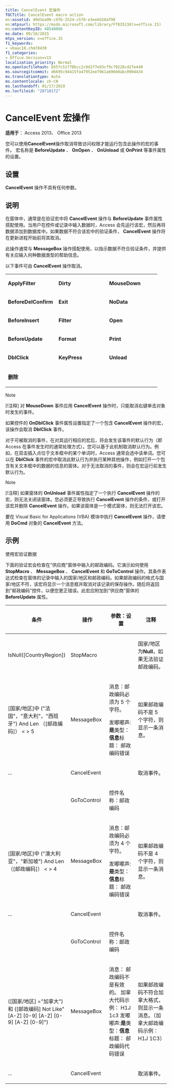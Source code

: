```yaml
---
title: CancelEvent 宏操作
TOCTitle: CancelEvent macro action
ms:assetid: d9d3ea99-c9fb-2524-c570-e3ee6d20af98
ms:mtpsurl: https://msdn.microsoft.com/library/Ff835110(v=office.15)
ms:contentKeyID: 48548066
ms.date: 09/18/2015
mtps_version: v=office.15
f1_keywords:
- vbaac10.chm78430
f1_categories:
- Office.Version=v15
localization_priority: Normal
ms.openlocfilehash: b55fc51f70bcc2c9d2f7e93cf9c79228cd2fe440
ms.sourcegitcommit: d6695c94415fa47952ee7961a69660abc0904434
ms.translationtype: Auto
ms.contentlocale: zh-CN
ms.lasthandoff: 01/17/2019
ms.locfileid: "28710172"
---
```

# <a name="cancelevent-macro-action"></a>CancelEvent 宏操作

**适用于**： Access 2013、 Office 2013

您可以使用**CancelEvent**操作取消导致访问权限才能运行包含此操作的宏的事件。 宏名称是 **BeforeUpdate** 、 **OnOpen** 、 **OnUnload** 或 **OnPrint** 等事件属性的设置。

## <a name="setting"></a>设置

**CancelEvent** 操作不具有任何参数。

## <a name="remarks"></a>说明

在窗体中，通常是在验证宏中将 **CancelEvent** 操作与 **BeforeUpdate** 事件属性搭配使用。当用户在控件或记录中输入数据时，Access 会先运行该宏，然后再将数据添加到数据库中。如果数据不符合该宏中的验证条件， **CancelEvent** 操作将在更新进程开始前将其取消。

此操作通常与 **MessageBox** 操作搭配使用，以指示数据不符合验证条件，并提供有关应输入何种数据类型的帮助信息。

以下事件可由 **CancelEvent** 操作取消。

<table>
<colgroup>
<col style="width: 33%" />
<col style="width: 33%" />
<col style="width: 33%" />
</colgroup>
<tbody>
<tr class="odd">
<td><p><strong>ApplyFilter</strong></p></td>
<td><p><strong>Dirty</strong></p></td>
<td><p><strong>MouseDown</strong></p></td>
</tr>
<tr class="even">
<td><p><strong>BeforeDelConfirm</strong></p></td>
<td><p><strong>Exit</strong></p></td>
<td><p><strong>NoData</strong></p></td>
</tr>
<tr class="odd">
<td><p><strong>BeforeInsert</strong></p></td>
<td><p><strong>Filter</strong></p></td>
<td><p><strong>Open</strong></p></td>
</tr>
<tr class="even">
<td><p><strong>BeforeUpdate</strong></p></td>
<td><p><strong>Format</strong></p></td>
<td><p><strong>Print</strong></p></td>
</tr>
<tr class="odd">
<td><p><strong>DblClick</strong></p></td>
<td><p><strong>KeyPress</strong></p></td>
<td><p><strong>Unload</strong></p></td>
</tr>
<tr class="even">
<td><p><strong>删除</strong></p></td>
<td><p></p></td>
<td><p></p></td>
</tr>
</tbody>
</table>

> [!NOTE]
> [!注释] 对 **MouseDown** 事件应用 **CancelEvent** 操作时，只能取消右键单击对象时发生的事件。

如果控件的 **OnDblClick** 事件属性设置指定了一个包含 **CancelEvent** 操作的宏，该操作会取消 **DblClick** 事件。

对于可被取消的事件，在对其运行相应的宏后，将会发生该事件的默认行为（即 Access 在事件发生时的通常处理方式）。您可以基于此机制取消默认行为。例如，在双击插入点位于文本框中的某个单词时，Access 通常会选中该单词。您可以在 **DblClick** 事件的宏中取消此默认行为并执行某种其他操作，例如打开一个包含有关文本框中的数据的信息的窗体。对于无法取消的事件，则会在宏运行前发生默认行为。

> [!NOTE]
> [!注释] 如果窗体的 **OnUnload** 事件属性指定了一个执行 **CancelEvent** 操作的宏，则无法关闭该窗体。您必须更正导致执行 **CancelEvent** 操作的条件，或打开该宏并删除 **CancelEvent** 操作。如果该窗体是一个模式窗体，则无法打开该宏。

要在 Visual Basic for Applications (VBA) 模块中执行 **CancelEvent** 操作，请使用 **DoCmd** 对象的 **CancelEvent** 方法。

## <a name="example"></a>示例

 使用宏验证数据

下面的验证宏会检查在"供应商"窗体中输入的邮政编码。它演示如何使用 **StopMacro** 、 **MessageBox** 、 **CancelEvent** 和 **GoToControl** 操作。其条件表达式检查在窗体的记录中输入的国家/地区和邮政编码。如果邮政编码的格式与国家/地区不符，该宏将显示一个消息框并取消对该记录的保存操作。随后将返回到"邮政编码"控件，以便您更正错误。此宏应附加到"供应商"窗体的 **BeforeUpdate** 属性。

<table>
<colgroup>
<col style="width: 25%" />
<col style="width: 25%" />
<col style="width: 25%" />
<col style="width: 25%" />
</colgroup>
<thead>
<tr class="header">
<th><p>条件</p></th>
<th><p>操作</p></th>
<th><p>参数：设置</p></th>
<th><p>注释</p></th>
</tr>
</thead>
<tbody>
<tr class="odd">
<td><p>IsNull([CountryRegion])</p></td>
<td><p>StopMacro</p></td>
<td><p></p></td>
<td><p>国家/地区为<strong>Null</strong>，如果无法验证邮政编码。</p></td>
</tr>
<tr class="even">
<td><p>[国家/地区]中 (&quot;法国&quot;，&quot;意大利&quot;，&quot;西班牙&quot;) And Len （[邮政编码]） &lt; &gt; 5</p></td>
<td><p>MessageBox</p></td>
<td><p>消息：邮政编码必须为 5 个字符。 

 发嘟嘟声:<strong>是</strong>类型：<strong>信息</strong>标题： 邮政编码错误</p></td>
<td><p>如果邮政编码不是 5 个字符，则显示一条消息。</p></td>
</tr>
<tr class="odd">
<td><p>...</p></td>
<td><p>CancelEvent</p></td>
<td><p></p></td>
<td><p>取消事件。</p></td>
</tr>
<tr class="even">
<td><p></p></td>
<td><p>GoToControl</p></td>
<td><p>控件名称：邮政编码</p></td>
<td><p></p></td>
</tr>
<tr class="odd">
<td><p>[国家/地区]中 (&quot;澳大利亚&quot;，&quot;新加坡&quot;) And Len （[邮政编码]） &lt; &gt; 4</p></td>
<td><p>MessageBox</p></td>
<td><p>消息：邮政编码必须为 4 个字符。 

 发嘟嘟声:<strong>是</strong>类型：<strong>信息</strong>标题： 邮政编码错误</p></td>
<td><p>如果邮政编码不是 4 个字符，则显示一条消息。</p></td>
</tr>
<tr class="even">
<td><p>...</p></td>
<td><p>CancelEvent</p></td>
<td><p></p></td>
<td><p>取消事件。</p></td>
</tr>
<tr class="odd">
<td><p></p></td>
<td><p>GoToControl</p></td>
<td><p>控件名称：邮政编码</p></td>
<td><p></p></td>
</tr>
<tr class="even">
<td><p>([国家/地区] =&quot;加拿大&quot;)和 ([邮政编码] Not Like&quot;[A-Z] [0-9] [A-Z] [0-9] [A-Z] [0-9]&quot;)</p></td>
<td><p>MessageBox</p></td>
<td><p>消息： 邮政编码不是有效的。 加拿大代码示例： H1J 1c3 发嘟嘟声:<strong>是</strong>类型：<strong>信息</strong>标题： 邮政编码代码错误</p></td>
<td><p>如果邮政编码不符合加拿大格式，则显示一条消息。（加拿大邮政编码示例：H1J 1C3）</p></td>
</tr>
<tr class="odd">
<td><p>...</p></td>
<td><p>CancelEvent</p></td>
<td><p></p></td>
<td><p>取消事件。</p></td>
</tr>
</tbody>
</table>

